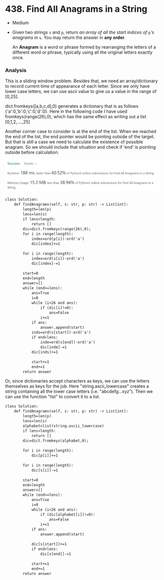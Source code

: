 # 438. Find All Anagrams in a String

* Medium
*   Given two strings `s` and `p`, return _an array of all the start indices of_ `p`_'s anagrams in_ `s`. You may return the answer in **any order**.

    An **Anagram** is a word or phrase formed by rearranging the letters of a different word or phrase, typically using all the original letters exactly once.

### Analysis&#x20;

This is a sliding window problem. Besides that, we need an array/dictionary to record current time of appearance of each letter. Since we only have lower case letters, we can use ascii value to give us a value in the range of \[0,25].&#x20;

dict.fromkeys(\[a,b,c,d],0) generates a dictionary that is as follows {'a':0,'b':0,'c':0,'d':0}. Here in the following code I have used fromkeys(range(26),0), which has the same effect as writing out a list \[0,1,2,....,25]

Another corner case to consider is at the end of the list. When we reached the end of the list, the end pointer would be pointing outside of the target. But that is still a case we need to calculate the existence of possible anagram. So we should include that situation and check if 'end' is pointing outside before calculation.&#x20;

![](<../.gitbook/assets/image (16).png>)

```
class Solution:
    def findAnagrams(self, s: str, p: str) -> List[int]:
        length=len(p)
        lens=len(s)
        if lens<length:
            return []
        dic=dict.fromkeys(range(26),0);
        for i in range(length):
            index=ord(p[i])-ord('a')
            dic[index]+=1
        
        for i in range(length):
            index=ord(s[i])-ord('a')
            dic[index]-=1
            
        start=0
        end=length
        answer=[]
        while (end<=lens):
            ans=True
            i=0
            while (i<26 and ans):
                if (dic[i]!=0):
                    ans=False
                i+=1
            if ans:
                answer.append(start)
            inds=ord(s[start])-ord('a') 
            if end<lens:
                inde=ord(s[end])-ord('a')
                dic[inde]-=1
            dic[inds]+=1
            
            start+=1
            end+=1
        return answer
```

Or, since dictionaries accept characters as keys, we can use the letters themselves as keys for the job. Here "string.ascii\_lowercase" creates a string containing all the lower case letters (i.e. "abcdefg...xyz"). Then we can use the function "list" to convert it to a list.&#x20;

```
class Solution:
    def findAnagrams(self, s: str, p: str) -> List[int]:
        length=len(p)
        lens=len(s)
        alphabet=list(string.ascii_lowercase)
        if lens<length:
            return []
        dic=dict.fromkeys(alphabet,0);
        
        for i in range(length):
            dic[p[i]]+=1
        
        for i in range(length):
            dic[s[i]]-=1
            
        start=0
        end=length
        answer=[]
        while (end<=lens):
            ans=True
            i=0
            while (i<26 and ans):
                if (dic[alphabet[i]]!=0):
                    ans=False
                i+=1
            if ans:
                answer.append(start)

            dic[s[start]]+=1
            if end<lens:
                dic[s[end]]-=1
                        
            start+=1
            end+=1
        return answer
```
